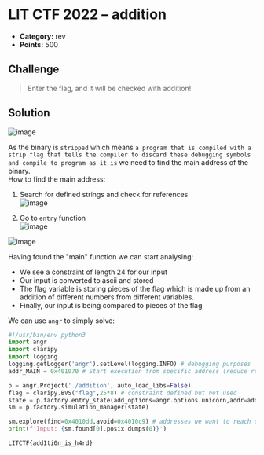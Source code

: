 # LIT CTF 2022 – addition

* **Category:** rev
* **Points:** 500

## Challenge

> Enter the flag, and it will be checked with addition!

## Solution
![image](https://user-images.githubusercontent.com/78451563/180712839-9764512e-0763-4849-b433-7b79ef2c8b0f.png)

As the binary is `stripped` which means `a program that is compiled with a strip flag that tells the compiler to discard these debugging symbols and compile to program as it is` we need to find the main address of the binary.</br>
How to find the main address:
1. Search for defined strings and check for references</br>
![image](https://user-images.githubusercontent.com/78451563/180714609-10ff3336-7840-4666-84d7-d10f18fc5674.png)

2. Go to `entry` function</br>
![image](https://user-images.githubusercontent.com/78451563/180715144-2e5ea227-4ccb-4b8e-ad12-3157753b6a79.png)


![image](https://user-images.githubusercontent.com/78451563/180673509-81d4f00b-15ac-4fa3-85cc-404a9790c6f6.png)


Having found the "main" function we can start analysing:
* We see a constraint of length 24 for our input
* Our input is converted to ascii and stored
* The flag variable is storing pieces of the flag which is made up from an addition of different numbers from different variables.
* Finally, our input is being compared to pieces of the flag


We can use `angr` to simply solve:
```python
#!/usr/bin/env python3
import angr
import claripy
import logging
logging.getLogger('angr').setLevel(logging.INFO) # debugging purposes
addr_MAIN = 0x401070 # Start execution from specific address (reduce runtime)

p = angr.Project('./addition', auto_load_libs=False)
flag = claripy.BVS("flag",25*8) # constraint defined but not used
state = p.factory.entry_state(add_options=angr.options.unicorn,addr=addr_MAIN) # Intiate the binary
sm = p.factory.simulation_manager(state)

sm.explore(find=0x4010dd,avoid=0x4010c9) # addresses we want to reach or avoid e.g puts("correct") / puts("wrong")
print(f'Input: {sm.found[0].posix.dumps(0)}')
```
```
LITCTF{add1ti0n_is_h4rd}
```
